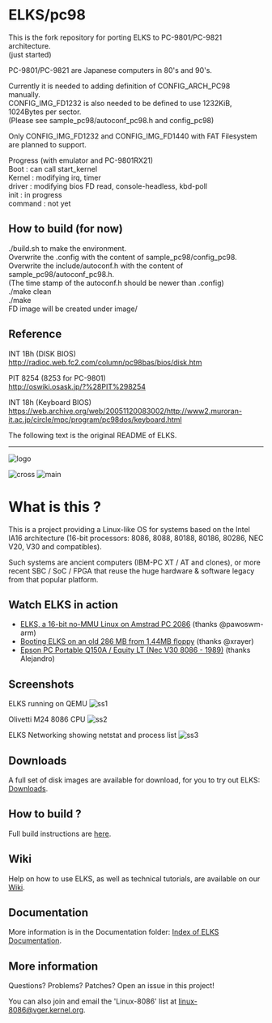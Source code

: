 # ELKS/pc98  
  
This is the fork repository for porting ELKS to PC-9801/PC-9821 architecture.  
(just started)  
  
PC-9801/PC-9821 are Japanese computers in 80's and 90's.  

Currently it is needed to adding definition of CONFIG_ARCH_PC98 manually.  
CONFIG_IMG_FD1232 is also needed to be defined to use 1232KiB, 1024Bytes per sector.   
(Please see sample_pc98/autoconf_pc98.h and config_pc98)  
  
Only CONFIG_IMG_FD1232 and CONFIG_IMG_FD1440 with FAT Filesystem are planned to support.  
  
Progress (with emulator and PC-9801RX21)  
Boot : can call start_kernel  
Kernel : modifying irq, timer  
driver : modifying bios FD read, console-headless, kbd-poll  
init : in progress  
command : not yet  

## How to build (for now)  
./build.sh to make the environment.  
Overwrite the .config with the content of sample_pc98/config_pc98.  
Overwrite the include/autoconf.h with the content of sample_pc98/autoconf_pc98.h.  
(The time stamp of the autoconf.h should be newer than .config)  
./make clean  
./make  
FD image will be created under image/  
  
## Reference  
INT 1Bh (DISK BIOS)  
http://radioc.web.fc2.com/column/pc98bas/bios/disk.htm  
 
PIT 8254 (8253 for PC-9801)  
http://oswiki.osask.jp/?%28PIT%298254  

INT 18h (Keyboard BIOS)  
https://web.archive.org/web/20051120083002/http://www2.muroran-it.ac.jp/circle/mpc/program/pc98dos/keyboard.html  

The following text is the original README of ELKS.  

--------------------------------------------------

![logo](https://github.com/jbruchon/elks/blob/master/Documentation/img/ELKS-Logo.png)


![cross](https://github.com/jbruchon/elks/workflows/cross/badge.svg)
![main](https://github.com/jbruchon/elks/workflows/main/badge.svg)


# What is this ?

This is a project providing a Linux-like OS for systems based on the Intel
IA16 architecture (16-bit processors: 8086, 8088, 80188, 80186, 80286,
NEC V20, V30 and compatibles).

Such systems are ancient computers (IBM-PC XT / AT and clones), or more
recent SBC / SoC / FPGA that reuse the huge hardware & software legacy
from that popular platform.

## Watch ELKS in action

- [ELKS, a 16-bit no-MMU Linux on Amstrad PC 2086](https://www.youtube.com/watch?v=eooviN1SdQ8) (thanks @pawoswm-arm)
- [Booting ELKS on an old 286 MB from 1,44MB floppy](https://www.youtube.com/watch?v=6rwlqmdebxk) (thanks @xrayer)
- [Epson PC Portable Q150A / Equity LT (Nec V30 8086 - 1989)](https://youtu.be/ZDffBj6zY-w?t=687) (thanks Alejandro)

## Screenshots

ELKS running on QEMU
![ss1](https://github.com/jbruchon/elks/blob/master/Screenshots/ELKS_0.4.0.png)

Olivetti M24 8086 CPU
![ss2](https://github.com/jbruchon/elks/blob/master/Screenshots/Olivetti_M24_8086_CPU.png)

ELKS Networking showing netstat and process list
![ss3](https://github.com/jbruchon/elks/blob/master/Screenshots/ELKS_Networking.png)

## Downloads

A full set of disk images are available for download, for you to try out ELKS: [Downloads](https://github.com/jbruchon/elks/releases).

## How to build ?

Full build instructions are [here](https://github.com/jbruchon/elks/blob/master/BUILD.md).

## Wiki

Help on how to use ELKS, as well as technical tutorials, are available on our [Wiki](https://github.com/jbruchon/elks/wiki).

## Documentation

More information is in the Documentation folder: [Index of ELKS Documentation](https://htmlpreview.github.io/?https://github.com/jbruchon/elks/blob/master/Documentation/index.html).

## More information

Questions? Problems? Patches? Open an issue in this project!

You can also join and email the 'Linux-8086' list at linux-8086@vger.kernel.org.
